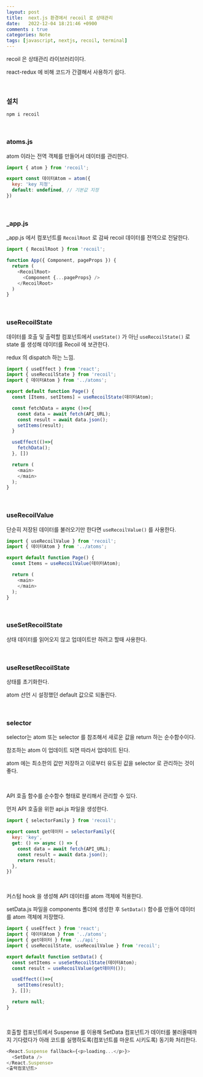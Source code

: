 ```yaml
---
layout: post
title:  next.js 환경에서 recoil 로 상태관리
date:   2022-12-04 18:21:46 +0900
comments : true
categories: Note
tags: [javascript, nextjs, recoil, terminal]
---
```


recoil 은 상태관리 라이브러리이다.

react-redux 에 비해 코드가 간결해서 사용하기 쉽다.

<br>

### 설치

```terminal
npm i recoil
```

<br>

### atoms.js

atom 이라는 전역 객체를 만들어서 데이터를 관리한다.

```javascript
import { atom } from 'recoil';

export const 데이터Atom = atom({
  key: 'key 지정',
  default: undefined, // 기본값 지정
})
```

<br>

### _app.js

_app.js 에서 컴포넌트를 `RecoilRoot` 로 감싸 recoil 데이터를 전역으로 전달한다.

```javascript
import { RecoilRoot } from 'recoil';

function App({ Component, pageProps }) {
  return (
    <RecoilRoot>
      <Component {...pageProps} />
    </RecoilRoot>
  )
}
```

<br>

### useRecoilState

데이터를 호출 및 출력할 컴포넌트에서 `useState()` 가 아닌 `useRecoilState()` 로 state 를 생성해 데이터를 Recoil 에 보관한다.

redux 의 dispatch 하는 느낌.

```javascript
import { useEffect } from 'react';
import { useRecoilState } from 'recoil';
import { 데이터Atom } from '../atoms';

export default function Page() {
  const [Items, setItems] = useRecoilState(데이터Atom);

  const fetchData = async ()=>{
    const data = await fetch(API_URL);
    const result = await data.json();
    setItems(result);
  }

  useEffect(()=>{
    fetchData();
  }, [])

  return (
    <main>
    </main>
  );
}
```

<br>

### useRecoilValue

단순히 저장된 데이터를 불러오기만 한다면 `useRecoilValue()` 를 사용한다.

```javascript
import { useRecoilValue } from 'recoil';
import { 데이터Atom } from '../atoms';

export default function Page() {
  const Items = useRecoilValue(데이터Atom);

  return (
    <main>
    </main>
  );
}
```

<br>

### useSetRecoilState

상태 데이터를 읽어오지 않고 업데이트만 하려고 할때 사용한다.

<br>

### useResetRecoilState

상태를 초기화한다.

atom 선언 시 설정했던 default 값으로 되돌린다.

<br>

### selector

selector는 atom 또는 selector 를 참조해서 새로운 값을 return 하는 순수함수이다.

참조하는 atom 이 업데이트 되면 따라서 업데이트 된다.

atom 에는 최소한의 값만 저장하고 이로부터 유도된 값을 selector 로 관리하는 것이 좋다.

<br>

API 호출 함수를 순수함수 형태로 분리해서 관리할 수 있다.

먼저 API 호출을 위한 api.js 파일을 생성한다.

```javascript
import { selectorFamily } from 'recoil';

export const get데이터 = selectorFamily({
  key: 'key',
  get: () => async () => {
    const data = await fetch(API_URL);
    const result = await data.json();
    return result;
  },
})
```

<br>

커스텀 hook 을 생성해 API 데이터를 atom 객체에 적용한다.

setData.js 파일을 components 폴더에 생성한 후 `SetData()` 함수를 만들어 데이터를 atom 객체에 저장했다.

```javascript
import { useEffect } from 'react';
import { 데이터Atom } from '../atoms';
import { get데이터 } from '../api';
import { useRecoilState, useRecoilValue } from 'recoil';

export default function setData() {
  const setItems = useSetRecoilState(데이터Atom);
  const result = useRecoilValue(get데이터());

  useEffect(()=>{
    setItems(result);
  }, []);

  return null;
}
```

<br>

호출할 컴포넌트에서 Suspense 를 이용해 SetData 컴포넌트가 데이터를 불러올때까지 기다렸다가 아래 코드를 실행하도록(컴포넌트를 마운트 시키도록) 동기화 처리한다.

```javascript
<React.Suspense fallback={<p>loading...</p>}>
  <SetData />
</React.Suspense>
<출력컴포넌트>
```

<br>

